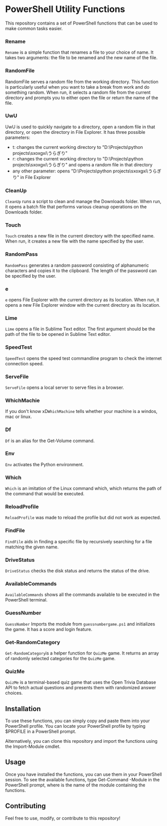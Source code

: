 # PowerShell Utility Functions
This repository contains a set of PowerShell functions that can be used to make common tasks easier.

### Rename
`Rename` is a simple function that renames a file to your choice of name. It takes two arguments: the file to be renamed and the new name of the file.

### RandomFile
RandomFile serves a random file from the working directory. This function is particularly useful when you want to take a break from work and do something random. When run, it selects a random file from the current directory and prompts you to either open the file or return the name of the file.

### UwU
UwU is used to quickly navigate to a directory, open a random file in that directory, or open the directory in File Explorer. It has three possible parameters:

* t: changes the current working directory to "D:\Projects\python projects\sxoxgxi\うらぎり"
* r: changes the current working directory to "D:\Projects\python projects\sxoxgxi\うらぎり" and opens a random file in that directory
* any other parameter: opens "D:\Projects\python projects\sxoxgxi\うらぎり" in File Explorer

### CleanUp
`CleanUp` runs a script to clean and manage the Downloads folder. When run, it opens a batch file that performs various cleanup operations on the Downloads folder.

### Touch
`Touch` creates a new file in the current directory with the specified name. When run, it creates a new file with the name specified by the user.

### RandomPass
`RandomPass` generates a random password consisting of alphanumeric characters and copies it to the clipboard. The length of the password can be specified by the user.

### e
`e` opens File Explorer with the current directory as its location. When run, it opens a new File Explorer window with the current directory as its location.

### Lime
`Lime` opens a file in Sublime Text editor. The first argument should be the path of the file to be opened in Sublime Text editor.

### SpeedTest
`SpeedTest` opens the speed test commandline program to check the internet connection speed.


### ServeFile
`ServeFile` opens a local server to serve files in a browser.

### WhichMachie
If you don't know xD`WhichMachine` tells whether your machine is a windos, mac or linux.

### Df
`Df` is an alias for the Get-Volume command.

### Env
`Env` activates the Python environment.

### Which
`Which` is an imitation of the Linux command which, which returns the path of the command that would be executed.

### ReloadProfile
`ReloadProfile` was made to reload the profile but did not work as expected.

### FindFile
`FindFile` aids in finding a specific file by recursively searching for a file matching the given name.

### DriveStatus
`DriveStatus` checks the disk status and returns the status of the drive.

### AvailableCommands
`AvailableCommands` shows all the commands available to be executed in the PowerShell terminal.

### GuessNumber
`GuessNumber` Imports the module from `guessnumbergame.ps1` and initializes the game. It has a score and login feature.

### Get-RandomCategory
`Get-RandomCategory`is a helper function for `QuizMe` game. It returns an array of randomly selected categories for the `QuizMe` game.

### QuizMe
`QuizMe` is a terminal-based quiz game that uses the Open Trivia Database API to fetch actual questions and presents them with randomized answer choices.

## Installation
To use these functions, you can simply copy and paste them into your PowerShell profile. You can locate your PowerShell profile by typing $PROFILE in a PowerShell prompt.

Alternatively, you can clone this repository and import the functions using the Import-Module cmdlet.

## Usage
Once you have installed the functions, you can use them in your PowerShell session. To see the available functions, type Get-Command -Module <ModuleName> in the PowerShell prompt, where <ModuleName> is the name of the module containing the functions.

## Contributing
Feel free to use, modify, or contribute to this repository!
